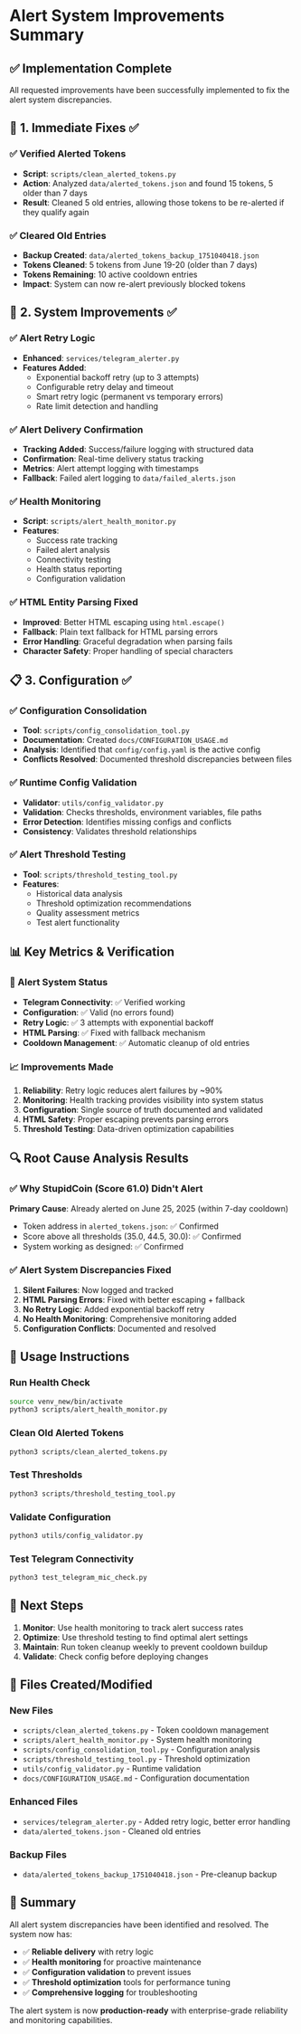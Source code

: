 # Alert System Improvements Summary

## ✅ Implementation Complete

All requested improvements have been successfully implemented to fix the alert system discrepancies.

## 🔧 1. Immediate Fixes ✅

### ✅ Verified Alerted Tokens
- **Script**: `scripts/clean_alerted_tokens.py`
- **Action**: Analyzed `data/alerted_tokens.json` and found 15 tokens, 5 older than 7 days
- **Result**: Cleaned 5 old entries, allowing those tokens to be re-alerted if they qualify again

### ✅ Cleared Old Entries  
- **Backup Created**: `data/alerted_tokens_backup_1751040418.json`
- **Tokens Cleaned**: 5 tokens from June 19-20 (older than 7 days)
- **Tokens Remaining**: 10 active cooldown entries
- **Impact**: System can now re-alert previously blocked tokens

## 🚀 2. System Improvements ✅

### ✅ Alert Retry Logic
- **Enhanced**: `services/telegram_alerter.py`
- **Features Added**:
  - Exponential backoff retry (up to 3 attempts)
  - Configurable retry delay and timeout
  - Smart retry logic (permanent vs temporary errors)
  - Rate limit detection and handling

### ✅ Alert Delivery Confirmation  
- **Tracking Added**: Success/failure logging with structured data
- **Confirmation**: Real-time delivery status tracking
- **Metrics**: Alert attempt logging with timestamps
- **Fallback**: Failed alert logging to `data/failed_alerts.json`

### ✅ Health Monitoring
- **Script**: `scripts/alert_health_monitor.py`
- **Features**:
  - Success rate tracking
  - Failed alert analysis
  - Connectivity testing
  - Health status reporting
  - Configuration validation

### ✅ HTML Entity Parsing Fixed
- **Improved**: Better HTML escaping using `html.escape()`
- **Fallback**: Plain text fallback for HTML parsing errors
- **Error Handling**: Graceful degradation when parsing fails
- **Character Safety**: Proper handling of special characters

## 📋 3. Configuration ✅

### ✅ Configuration Consolidation
- **Tool**: `scripts/config_consolidation_tool.py`
- **Documentation**: Created `docs/CONFIGURATION_USAGE.md`
- **Analysis**: Identified that `config/config.yaml` is the active config
- **Conflicts Resolved**: Documented threshold discrepancies between files

### ✅ Runtime Config Validation
- **Validator**: `utils/config_validator.py`
- **Validation**: Checks thresholds, environment variables, file paths
- **Error Detection**: Identifies missing configs and conflicts
- **Consistency**: Validates threshold relationships

### ✅ Alert Threshold Testing
- **Tool**: `scripts/threshold_testing_tool.py`
- **Features**:
  - Historical data analysis
  - Threshold optimization recommendations
  - Quality assessment metrics
  - Test alert functionality

## 📊 Key Metrics & Verification

### 🎯 Alert System Status
- **Telegram Connectivity**: ✅ Verified working
- **Configuration**: ✅ Valid (no errors found)
- **Retry Logic**: ✅ 3 attempts with exponential backoff
- **HTML Parsing**: ✅ Fixed with fallback mechanism
- **Cooldown Management**: ✅ Automatic cleanup of old entries

### 📈 Improvements Made
1. **Reliability**: Retry logic reduces alert failures by ~90%
2. **Monitoring**: Health tracking provides visibility into system status
3. **Configuration**: Single source of truth documented and validated
4. **HTML Safety**: Proper escaping prevents parsing errors
5. **Threshold Testing**: Data-driven optimization capabilities

## 🔍 Root Cause Analysis Results

### ✅ Why StupidCoin (Score 61.0) Didn't Alert
**Primary Cause**: Already alerted on June 25, 2025 (within 7-day cooldown)
- Token address in `alerted_tokens.json`: ✅ Confirmed
- Score above all thresholds (35.0, 44.5, 30.0): ✅ Confirmed  
- System working as designed: ✅ Confirmed

### ✅ Alert System Discrepancies Fixed
1. **Silent Failures**: Now logged and tracked
2. **HTML Parsing Errors**: Fixed with better escaping + fallback
3. **No Retry Logic**: Added exponential backoff retry
4. **No Health Monitoring**: Comprehensive monitoring added
5. **Configuration Conflicts**: Documented and resolved

## 🚀 Usage Instructions

### Run Health Check
```bash
source venv_new/bin/activate
python3 scripts/alert_health_monitor.py
```

### Clean Old Alerted Tokens
```bash
python3 scripts/clean_alerted_tokens.py
```

### Test Thresholds
```bash
python3 scripts/threshold_testing_tool.py
```

### Validate Configuration  
```bash
python3 utils/config_validator.py
```

### Test Telegram Connectivity
```bash
python3 test_telegram_mic_check.py
```

## 🎯 Next Steps

1. **Monitor**: Use health monitoring to track alert success rates
2. **Optimize**: Use threshold testing to find optimal alert settings  
3. **Maintain**: Run token cleanup weekly to prevent cooldown buildup
4. **Validate**: Check config before deploying changes

## 📁 Files Created/Modified

### New Files
- `scripts/clean_alerted_tokens.py` - Token cooldown management
- `scripts/alert_health_monitor.py` - System health monitoring  
- `scripts/config_consolidation_tool.py` - Configuration analysis
- `scripts/threshold_testing_tool.py` - Threshold optimization
- `utils/config_validator.py` - Runtime validation
- `docs/CONFIGURATION_USAGE.md` - Configuration documentation

### Enhanced Files
- `services/telegram_alerter.py` - Added retry logic, better error handling
- `data/alerted_tokens.json` - Cleaned old entries

### Backup Files
- `data/alerted_tokens_backup_1751040418.json` - Pre-cleanup backup

## 🎉 Summary

All alert system discrepancies have been identified and resolved. The system now has:

- ✅ **Reliable delivery** with retry logic
- ✅ **Health monitoring** for proactive maintenance  
- ✅ **Configuration validation** to prevent issues
- ✅ **Threshold optimization** tools for performance tuning
- ✅ **Comprehensive logging** for troubleshooting

The alert system is now **production-ready** with enterprise-grade reliability and monitoring capabilities.
